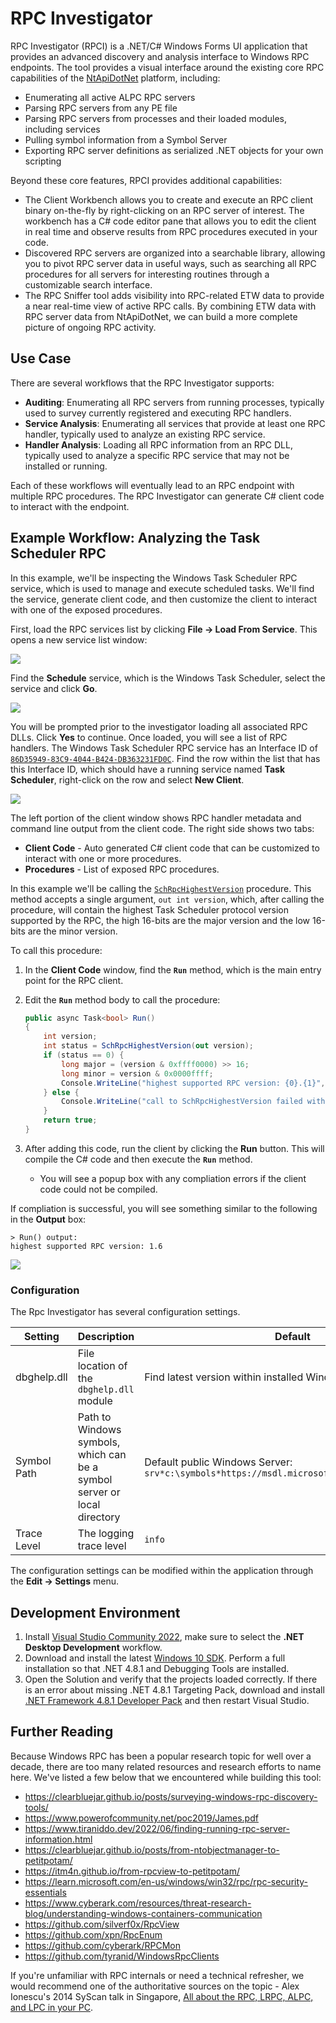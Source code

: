 # RPC Investigator

RPC Investigator (RPCI) is a .NET/C# Windows Forms UI application that provides an advanced discovery and analysis interface to Windows RPC endpoints. The tool provides a visual interface around the existing core RPC capabilities of the [NtApiDotNet](https://github.com/googleprojectzero/sandbox-attacksurface-analysis-tools/tree/main/NtApiDotNet) platform, including:

* Enumerating all active ALPC RPC servers
* Parsing RPC servers from any PE file
* Parsing RPC servers from processes and their loaded modules, including services
* Pulling symbol information from a Symbol Server
* Exporting RPC server definitions as serialized .NET objects for your own scripting

Beyond these core features, RPCI provides additional capabilities:

* The Client Workbench allows you to create and execute an RPC client binary on-the-fly by right-clicking on an RPC server of interest. The workbench has a C# code editor pane that allows you to edit the client in real time and observe results from RPC procedures executed in your code.
* Discovered RPC servers are organized into a searchable library, allowing you to pivot RPC server data in useful ways, such as searching all RPC procedures for all servers for interesting routines through a customizable search interface.
* The RPC Sniffer tool adds visibility into RPC-related ETW data to provide a near real-time view of active RPC calls. By combining ETW data with RPC server data from NtApiDotNet, we can build a more complete picture of ongoing RPC activity.

## Use Case

There are several workflows that the RPC Investigator supports:

- **Auditing**: Enumerating all RPC servers from running processes, typically used to survey currently registered and executing RPC handlers.
- **Service Analysis**: Enumerating all services that provide at least one RPC handler, typically used to analyze an existing RPC service.
- **Handler Analysis**: Loading all RPC information from an RPC DLL, typically used to analyze a specific RPC service that may not be installed or running.

Each of these workflows will eventually lead to an RPC endpoint with multiple RPC procedures. The RPC Investigator can generate C# client code to interact with the endpoint.

## Example Workflow: Analyzing the Task Scheduler RPC

In this example, we'll be inspecting the Windows Task Scheduler RPC service, which is used to manage and execute scheduled tasks. We'll find the service, generate client code, and then customize the client to interact with one of the exposed procedures.

First, load the RPC services list by clicking **File -> Load From Service**. This opens a new service list window:

![](docs/img/ServiceListWindow.png)

Find the **Schedule** service, which is the Windows Task Scheduler, select the service and click **Go**.

![](docs/img/ScheduleService.png)

You will be prompted prior to the investigator loading all associated RPC DLLs. Click **Yes** to continue. Once loaded, you will see a list of RPC handlers. The Windows Task Scheduler RPC service has an Interface ID of [`86D35949-83C9-4044-B424-DB363231FD0C`](https://learn.microsoft.com/en-us/openspecs/windows_protocols/ms-tsch/fbab083e-f79f-4216-af4c-d5104a913d40). Find the row within the list that has this Interface ID, which should have a running service named **Task Scheduler**, right-click on the row and select **New Client**.

![](docs/img/TaskSchedulerClient.png)

The left portion of the client window shows RPC handler metadata and command line output from the client code. The right side shows two tabs:

- **Client Code** - Auto generated C# client code that can be customized to interact with one or more procedures. 
- **Procedures** - List of exposed RPC procedures.

In this example we'll be calling the [`SchRpcHighestVersion`](https://learn.microsoft.com/en-us/openspecs/windows_protocols/ms-tsch/b266c231-52db-4244-88da-725cf2a9557a) procedure. This method accepts a single argument, `out int version`, which, after calling the procedure, will contain the highest Task Scheduler protocol version supported by the RPC, the high 16-bits are the major version and the low 16-bits are the minor version.

To call this procedure:

1. In the **Client Code** window, find the **`Run`** method, which is the main entry point for the RPC client.
2. Edit the **`Run`** method body to call the procedure:
   ```cs
   public async Task<bool> Run()
   {
       int version;
       int status = SchRpcHighestVersion(out version);
       if (status == 0) {
           long major = (version & 0xffff0000) >> 16;
           long minor = version & 0x0000ffff;
           Console.WriteLine("highest supported RPC version: {0}.{1}", major, minor);
       } else {
           Console.WriteLine("call to SchRpcHighestVersion failed with error: {0}", status);
       }
       return true;
   }
   ```

3. After adding this code, run the client by clicking the **Run** button. This will compile the C# code and then execute the **`Run`** method.
   - You will see a popup box with any compliation errors if the client code could not be compiled.

If compliation is successful, you will see something similar to the following in the **Output** box:

```
> Run() output:
highest supported RPC version: 1.6
```

![](docs/img/TaskSchedulerClient-Version.png)


### Configuration

The Rpc Investigator has several configuration settings.

| Setting | Description | Default |
|---------|-------------|---------|
| dbghelp.dll | File location of the `dbghelp.dll` module | Find latest version within installed Windows Kits. |
| Symbol Path | Path to Windows symbols, which can be a symbol server or local directory | Default public Windows Server: `srv*c:\symbols*https://msdl.microsoft.com/download/symbols` |
| Trace Level | The logging trace level | `info` |

The configuration settings can be modified within the application through the **Edit -> Settings** menu.

## Development Environment

1. Install [Visual Studio Community 2022](https://visualstudio.microsoft.com/vs/community/), make sure to select the **.NET Desktop Development** workflow.
2. Download and install the latest [Windows 10 SDK](https://developer.microsoft.com/en-us/windows/downloads/windows-sdk/). Perform a full installation so that .NET 4.8.1 and Debugging Tools are installed.
3. Open the Solution and verify that the projects loaded correctly. If there is an error about missing .NET 4.8.1 Targeting Pack, download and install [.NET Framework 4.8.1 Developer Pack](https://dotnet.microsoft.com/en-us/download/dotnet-framework/net481) and then restart Visual Studio.

## Further Reading

Because Windows RPC has been a popular research topic for well over a decade, there are too many related resources and research efforts to name here. We've listed a few below that we encountered while building this tool:

* https://clearbluejar.github.io/posts/surveying-windows-rpc-discovery-tools/
* https://www.powerofcommunity.net/poc2019/James.pdf
* https://www.tiraniddo.dev/2022/06/finding-running-rpc-server-information.html 
* https://clearbluejar.github.io/posts/from-ntobjectmanager-to-petitpotam/ 
* https://itm4n.github.io/from-rpcview-to-petitpotam/ 
* https://learn.microsoft.com/en-us/windows/win32/rpc/rpc-security-essentials 
* https://www.cyberark.com/resources/threat-research-blog/understanding-windows-containers-communication 
* https://github.com/silverf0x/RpcView
* https://github.com/xpn/RpcEnum
* https://github.com/cyberark/RPCMon 
* https://github.com/tyranid/WindowsRpcClients 

If you're unfamiliar with RPC internals or need a technical refresher, we would recommend one of the authoritative sources on the topic - Alex Ionescu's 2014 SyScan talk in Singapore, [All about the RPC, LRPC, ALPC, and LPC in your PC](https://www.youtube.com/watch?v=UNpL5csYC1E).